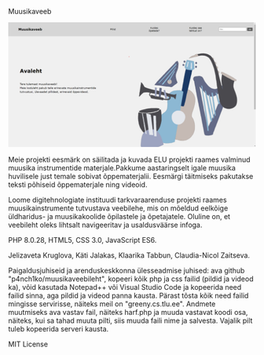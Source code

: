 Muusikaveeb

![Avalehe pilt](https://raw.githubusercontent.com/p4nch1ko/muusikaveebileht/main/veebileht.png)

Meie projekti eesmärk on säilitada ja kuvada ELU projekti raames valminud muusika instrumentide materjale.Pakkume aastaringselt igale muusika huvilisele just temale sobivat õppematerjalii. Eesmärgi täitmiseks pakutakse teksti põhiseid õppematerjale ning videoid.

Loome digitehnologiate instituudi tarkvaraarenduse projekti raames muusikainstrumente tutvustava veebilehe, mis on mõeldud eelkõige üldharidus- ja muusikakoolide õpilastele ja õpetajatele. Oluline on, et veebileht oleks lihtsalt navigeeritav ja usaldusväärse infoga.

PHP 8.0.28, HTML5, CSS 3.0, JavaScript ES6.

Jelizaveta Kruglova, Käti Jalakas, Klaarika Tabbun, Claudia-Nicol Zaitseva.

Paigaldusjuhiseid ja arenduskeskkonna ülesseadmise juhised: ava github "p4nch1ko/muusikaveebileht", kopeeri kõik php ja css failid (pildid ja videod ka), võid kasutada Notepad++ või Visual Studio Code ja kopeerida need failid sinna, aga pildid ja videod panna kausta. Pärast tõsta kõik need failid mingisse servirisse, näiteks meil on "greeny.cs.tlu.ee".
Andmete muutmiseks ava vastav fail, näiteks harf.php ja muuda vastavat koodi osa, näiteks, kui sa tahad muuta pilti, siis muuda faili nime ja salvesta. Vajalik pilt tuleb kopeerida serveri kausta.

MIT License




